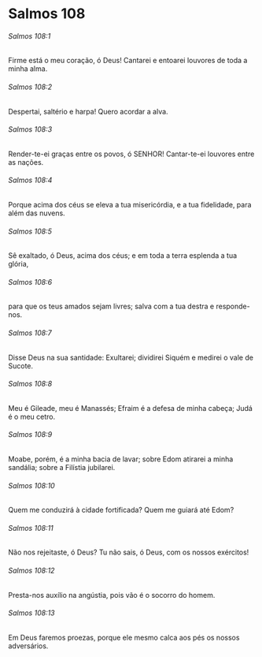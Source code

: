 # Salmos 108

###### Salmos 108:1

Firme está o meu coração, ó Deus! Cantarei e entoarei louvores de toda a minha alma.

###### Salmos 108:2

Despertai, saltério e harpa! Quero acordar a alva.

###### Salmos 108:3

Render-te-ei graças entre os povos, ó SENHOR! Cantar-te-ei louvores entre as nações.

###### Salmos 108:4

Porque acima dos céus se eleva a tua misericórdia, e a tua fidelidade, para além das nuvens.

###### Salmos 108:5

Sê exaltado, ó Deus, acima dos céus; e em toda a terra esplenda a tua glória,

###### Salmos 108:6

para que os teus amados sejam livres; salva com a tua destra e responde-nos.

###### Salmos 108:7

Disse Deus na sua santidade: Exultarei; dividirei Siquém e medirei o vale de Sucote.

###### Salmos 108:8

Meu é Gileade, meu é Manassés; Efraim é a defesa de minha cabeça; Judá é o meu cetro.

###### Salmos 108:9

Moabe, porém, é a minha bacia de lavar; sobre Edom atirarei a minha sandália; sobre a Filístia jubilarei.

###### Salmos 108:10

Quem me conduzirá à cidade fortificada? Quem me guiará até Edom?

###### Salmos 108:11

Não nos rejeitaste, ó Deus? Tu não sais, ó Deus, com os nossos exércitos!

###### Salmos 108:12

Presta-nos auxílio na angústia, pois vão é o socorro do homem.

###### Salmos 108:13

Em Deus faremos proezas, porque ele mesmo calca aos pés os nossos adversários.

